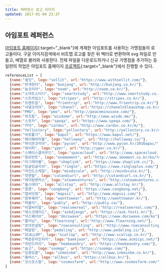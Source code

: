 ```yaml
---
title: 레퍼런스 로고 이미지
updated: 2017-01-04 23:37
---
```


## 아임포트 레퍼런스

[아임포트 홈페이지](http://iamport.kr/pricing){:target="_blank"}에 게재한 아임포트를 사용하는 가맹점들의 로고들이다. 구글 이미지검색에서 비트맵 로고를 찾은 뒤 벡터로 변환하여 svg 파일로 만들고, 배열로 불러와 사용한다. 전체 파일을 다운로드하거나 신규 가맹점을 추가하는 등 일련의 작업은 아임포트 홈페이지 [프로젝트](https://bitbucket.org/siotiamport/iamport-www-new){:target="_blank"}에서 진행할 수 있다.

<script>
var referenceList = [
  {name:"셀잇", logo:"sellit", url:"https://www.withsellit.com/"},
  {name:"번개장터", logo:"bunjang", url:"http://bunjang.co.kr/"},
  {name:"눔코리아", logo:"noom", url:"http://noom.co.kr/"},
  {name:"스마트스터디", logo:"smartstudy", url:"http://www.smartstudy.co.kr/"},
  {name:"스트라입스", logo:"stripes", url:"http://stripes.co.kr/"},
  {name:"프렌트립", logo:"frientrip", url:"http://www.frientrip.co.kr/"},
  {name:"샤넬코리아", logo:"chanel", url:"https://chaneln5leaushop.co.kr/"},
  {name:"PMO", logo:"pmo", url:"http://peaceminusone.com/"},
  {name:"위즈돔", logo:"wisdome", url:"http://www.wisdo.me/"},
  {name:"스포카", logo:"spoqa", url:"https://www.spoqa.com/"},
  {name:"카닥", logo:"cardoc", url:"http://www.cardoc.co.kr/m/"},
  {name:"Yellostory", logo:"yellostory", url:"http://yellostory.co.kr/company"},
  {name:"바로풀기", logo:"bapul", url:"https://www.bapul.net/"},
  {name:"웨이웨어러블", logo:"helloway", url:"http://helloway.co/"},
  {name:"파이콘코리아", logo:"pycon", url:"http://www.pycon.kr/2016apac/"},
  {name:"와이퍼", logo:"yper", url:"http://yper.co.kr/"},
  {name:"스페이스클라우드", logo:"spacecloud", url:"http://www.spacecloud.kr/"},
  {name:"원모먼트", logo:"onemoment", url:"http://www.1moment.co.kr/ko/?gclid=CKiNyITzycsCFYGavAodWMAG1g"},
  {name:"아그레아블", logo:"shoplink", url:"https://www.shoplink.cc/"},
  {name:"링글잉글리쉬", logo:"ringle", url:"https://www.ringleplus.com/"},
  {name:"마인드스케일", logo:"mindscale", url:"http://mindscale.kr/"},
  {name:"컷앤컬", logo:"cutandcurl", url:"http://cutandcurl.co.kr/"},
  {name:"에이팀벤처스", logo:"ateamventures", url:"http://ateamventures.com/"},
  {name:"올스테이", logo:"allstay", url:"http://www.allstay.kr/"},
  {name:"콩콩", logo:"congkong", url:"https://www.congkong.net/"},
  {name:"맵씨닷컴", logo:"mapssi", url:"http://www.mapssi.com/"},
  {name:"원투웨어", logo:"wanttowear", url:"http://wanttowear.kr/"},
  {name:"퍼블리", logo:"publy", url:"http://publy.co/"},
  {name:"리얼씨리얼", logo:"realseereal", url:"http://realseereal.com/"},
  {name:"에스크에이드", logo:"askdjango", url:"https://ask.festi.kr/"},
  {name:"닥스웨이브", logo:"docswave", url:"https://www.docswave.com/ko"},
  {name:"플러닝", logo:"flearning", url:"http://www.flearning.net/"},
  {name:"로아컨설팅", logo:"roaconsulting", url:"http://www.roaconsulting.co.kr/kor/main/"},
  {name:"페달링", logo:"pedaling", url:"http://www.pedaling.is/"},
  {name:"SCALLOP", logo:"scallop", url:"http://www.scallop.co.kr/"},
  {name:"백준온라인저지", logo:"baekjoon", url:"https://www.acmicpc.net/"},
  {name:"히빈드라이", logo:"heebeandry", url:"https://heebeandry.com/"},
  {name:"숨고", logo:"soomgo", url:"https://soomgo.com/"},
  {name:"잉큼잉큼", logo:"inkminkm", url:"http://www.inkminkm.co.kr/"},
  {name:"올버스", logo:"allbus", url:"https://allbus.kr/"},
  {name:"코스모스팜", logo:"cosmosfarm", url:"http://www.cosmosfarm.com/"},
]  
</script>

<ul class="logo-list">
<script>
for(var i=0; i<referenceList.length; i++){
  document.write("<li><a href="+referenceList[i].url+" target='_blank' title='"+referenceList[i].name+"'><div class='item' style='background-image:url({{ site.baseurl }}/assets/logo/references/"+referenceList[i].logo+".svg')>1</div></a></li>")
}
</script>
</ul>


```js
referenceList = [
  {name:"셀잇", logo:"sellit", url:"https://www.withsellit.com/"},
  {name:"번개장터", logo:"bunjang", url:"http://bunjang.co.kr/"},
  {name:"눔코리아", logo:"noom", url:"http://noom.co.kr/"},
  {name:"스마트스터디", logo:"smartstudy", url:"http://www.smartstudy.co.kr/"},
  {name:"스트라입스", logo:"stripes", url:"http://stripes.co.kr/"},
  {name:"프렌트립", logo:"frientrip", url:"http://www.frientrip.co.kr/"},
  {name:"샤넬코리아", logo:"chanel", url:"https://chaneln5leaushop.co.kr/"},
  {name:"PMO", logo:"pmo", url:"http://peaceminusone.com/"},
  {name:"위즈돔", logo:"wisdome", url:"http://www.wisdo.me/"},
  {name:"스포카", logo:"spoqa", url:"https://www.spoqa.com/"},
  {name:"카닥", logo:"cardoc", url:"http://www.cardoc.co.kr/m/"},
  {name:"Yellostory", logo:"yellostory", url:"http://yellostory.co.kr/company"},
  {name:"바로풀기", logo:"bapul", url:"https://www.bapul.net/"},
  {name:"웨이웨어러블", logo:"helloway", url:"http://helloway.co/"},
  {name:"파이콘코리아", logo:"pycon", url:"http://www.pycon.kr/2016apac/"},
  {name:"와이퍼", logo:"yper", url:"http://yper.co.kr/"},
  {name:"스페이스클라우드", logo:"spacecloud", url:"http://www.spacecloud.kr/"},
  {name:"원모먼트", logo:"onemoment", url:"http://www.1moment.co.kr/ko/?gclid=CKiNyITzycsCFYGavAodWMAG1g"},
  {name:"아그레아블", logo:"shoplink", url:"https://www.shoplink.cc/"},
  {name:"링글잉글리쉬", logo:"ringle", url:"https://www.ringleplus.com/"},
  {name:"마인드스케일", logo:"mindscale", url:"http://mindscale.kr/"},
  {name:"컷앤컬", logo:"cutandcurl", url:"http://cutandcurl.co.kr/"},
  {name:"에이팀벤처스", logo:"ateamventures", url:"http://ateamventures.com/"},
  {name:"올스테이", logo:"allstay", url:"http://www.allstay.kr/"},
  {name:"콩콩", logo:"congkong", url:"https://www.congkong.net/"},
  {name:"맵씨닷컴", logo:"mapssi", url:"http://www.mapssi.com/"},
  {name:"원투웨어", logo:"wanttowear", url:"http://wanttowear.kr/"},
  {name:"퍼블리", logo:"publy", url:"http://publy.co/"},
  {name:"리얼씨리얼", logo:"realseereal", url:"http://realseereal.com/"},
  {name:"에스크에이드", logo:"askdjango", url:"https://ask.festi.kr/"},
  {name:"닥스웨이브", logo:"docswave", url:"https://www.docswave.com/ko"},
  {name:"플러닝", logo:"flearning", url:"http://www.flearning.net/"},
  {name:"로아컨설팅", logo:"roaconsulting", url:"http://www.roaconsulting.co.kr/kor/main/"},
  {name:"페달링", logo:"pedaling", url:"http://www.pedaling.is/"},
  {name:"SCALLOP", logo:"scallop", url:"http://www.scallop.co.kr/"},
  {name:"백준온라인저지", logo:"baekjoon", url:"https://www.acmicpc.net/"},
  {name:"히빈드라이", logo:"heebeandry", url:"https://heebeandry.com/"},
  {name:"숨고", logo:"soomgo", url:"https://soomgo.com/"},
  {name:"잉큼잉큼", logo:"inkminkm", url:"http://www.inkminkm.co.kr/"},
  {name:"올버스", logo:"allbus", url:"https://allbus.kr/"},
  {name:"코스모스팜", logo:"cosmosfarm", url:"http://www.cosmosfarm.com/"},
]
```
